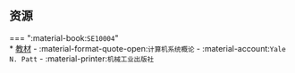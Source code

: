 ## 资源  
=== ":material-book:`SE10004`"  
    * [教材](https://api.ecylt.top/v1/lanzou_link?url=https://cqu-openlib.lanzout.com/ixe1h29bs3nc&type=down) - :material-format-quote-open:`计算机系统概论` - :material-account:`Yale N. Patt` - :material-printer:`机械工业出版社`  